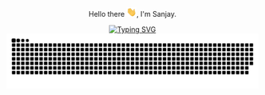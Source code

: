 <!-- 
<h1 align="center">Hello there <img src="https://raw.githubusercontent.com/ABSphreak/ABSphreak/master/gifs/Hi.gif" width="30px">, I'm Sanjay.
  <a href="https://git.io/typing-svg"><img src="https://readme-typing-svg.herokuapp.com?font=Fira+Code&weight=100&pause=1000&color=42B883&center=true&vCenter=true&width=500&lines=Software+Engineer;Always+learning+cool+things" alt="Typing SVG" /></a>
</h1> 
--!>

<p align="center">Hello there <img src="https://raw.githubusercontent.com/ABSphreak/ABSphreak/master/gifs/Hi.gif" width="20px" />, I'm Sanjay.</p>
<div align="center">
  <a href="https://git.io/typing-svg"><img src="https://readme-typing-svg.herokuapp.com?font=Fira+Code&weight=100&pause=1000&color=42B883&center=true&vCenter=true&width=500&lines=Software+Engineer;Always+learning+cool+things" alt="Typing SVG" /></a>
</div>

<div align="center">
  <a href="https://1999azzar.github.io/1999AZZAR/">
  <img  src="https://github.com/1999AZZAR/1999AZZAR/blob/main/resources/img/grid-snake.svg"
       alt="snake" /></a>
</div>

<Br />
